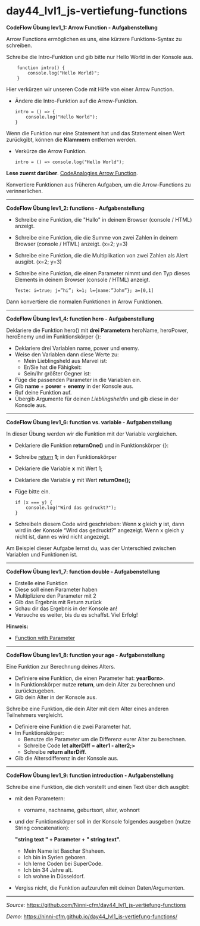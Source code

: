 # day44_lvl1_js-vertiefung-functions

**CodeFlow Übung lev1_1: Arrow Function - Aufgabenstellung**

Arrow Functions ermöglichen es uns, eine kürzere Funktions-Syntax zu schreiben.

Schreibe die Intro-Funktion und gib bitte nur Hello World in der Konsole aus.

        function intro() {
            console.log("Hello World)";
        }

Hier verkürzen wir unseren Code mit Hilfe von einer Arrow Function.

-   Ändere die Intro-Funktion auf die Arrow-Funktion.

        intro = () => {
            console.log("Hello World");
        }

Wenn die Funktion nur eine Statement hat und das Statement einen Wert zurückgibt, können die <b>Klammern</b> entfernen werden.

-   Verkürze die Arrow Funktion.

        intro = () => console.log("Hello World");

<b>Lese zuerst darüber</b>. <a href="https://blog.codeanalogies.com/">CodeAnalogies Arrow Function</a>.

Konvertiere Funktionen aus früheren Aufgaben, um die Arrow-Functions zu verinnerlichen.

---

**CodeFlow Übung lev1_2: functions - Aufgabenstellung**

-   Schreibe eine Funktion, die "Hallo" in deinem Browser (console / HTML) anzeigt.
-   Schreibe eine Funktion, die die Summe von zwei Zahlen in deinem Browser (console / HTML) anzeigt. (x=2; y=3)
-   Schreibe eine Funktion, die die Multiplikation von zwei Zahlen als Alert ausgibt. (x=2; y=3)
-   Schreibe eine Funktion, die einen Parameter nimmt und den Typ dieses Elements in deinem Browser (console / HTML) anzeigt.

        Teste: i=true; j=”hi”; k=1; l={name:”John”}; a=[0,1]

Dann konvertiere die normalen Funktionen in Arrow Funktionen.

---

**CodeFlow Übung lev1_4: function hero - Aufgabenstellung**

Deklariere die Funktion hero() mit <b>drei Parametern</b> heroName, heroPower, heroEnemy und im Funktionskörper {}:

-   Deklariere drei Variablen name, power und enemy.
-   Weise den Variablen dann diese Werte zu:
    -   Mein Lieblingsheld aus Marvel ist:
    -   Er/Sie hat die Fähigkeit:
    -   Sein/Ihr größter Gegner ist:
-   Füge die passenden Parameter in die Variablen ein.
-   Gib <b>name</b> + <b>power</b> + <b>enemy</b> in der Konsole aus.
-   Ruf deine Funktion auf.
-   Übergib Argumente für deine*n Lieblingsheld*in und gib diese in der Konsole aus.

---

**CodeFlow Übung lev1_6: function vs. variable - Aufgabenstellung**

In dieser Übung werden wir die Funktion mit der Variable vergleichen.

-   Deklariere die Funktion <b>returnOne()</b> und in Funktionskörper {}:
-   Schreibe <a href=https://www.w3schools.com/jsref/jsref_return.asp>return</a> <b>1;</b> in den Funktionskörper
-   Deklariere die Variable <b>x</b> mit Wert 1;
-   Deklariere die Variable <b>y</b> mit Wert <b>returnOne();</b>
-   Füge bitte ein.

        if (x === y) {
            console.log("Wird das gedruckt?");
        }

-   SchreibeIn diesem Code wird geschrieben: Wenn <b>x</b> gleich <b>y</b> ist, dann wird in der Konsole “Wird das gedruckt?” angezeigt. Wenn x gleich y nicht ist, dann es wird nicht angezeigt.

Am Beispiel dieser Aufgabe lernst du, was der Unterschied zwischen Variablen und Funktionen ist.

---

**CodeFlow Übung lev1_7: function double - Aufgabenstellung**

-   Erstelle eine Funktion
-   Diese soll einen Parameter haben
-   Multipliziere den Parameter mit 2
-   Gib das Ergebnis mit Return zurück
-   Schau dir das Ergebnis in der Konsole an!
-   Versuche es weiter, bis du es schaffst. Viel Erfolg!

<b>Hinweis:</b>

-   <a href=https://www.w3schools.com/js/js_function_parameters.asp>Function with Parameter</a>

---

**CodeFlow Übung lev1_8: function your age - Aufgabenstellung**

Eine Funktion zur Berechnung deines Alters.

-   Definiere eine Funktion, die einen Parameter hat: <b>yearBorn></b>.
-   In Funktionskörper nutze <b>return</b>, um dein Alter zu berechnen und zurückzugeben.
-   Gib dein Alter in der Konsole aus.

Schreibe eine Funktion, die dein Alter mit dem Alter eines anderen Teilnehmers vergleicht.

-   Definiere eine Funktion die zwei Parameter hat.
-   Im Funktionskörper:
    -   Benutze die Parameter um die Differenz eurer Alter zu berechnen.
    -   Schreibe Code <b>let alterDiff = alter1 - alter2;></b>
    -   Schreibe <b>return alterDiff</b>.
-   Gib die Altersdifferenz in der Konsole aus.

---

**CodeFlow Übung lev1_9: function introduction - Aufgabenstellung**

Schreibe eine Funktion, die dich vorstellt und einen Text über dich ausgibt:

-   mit den Parametern:
    -   vorname, nachname, geburtsort, alter, wohnort
-   und der Funktionskörper soll in der Konsole folgendes ausgeben (nutze String concatenation):

    <b>"string text " + Parameter + " string text".</b>

    -   Mein Name ist Baschar Shaheen.
    -   Ich bin in Syrien geboren.
    -   Ich lerne Coden bei SuperCode.
    -   Ich bin 34 Jahre alt.
    -   Ich wohne in Düsseldorf.

-   Vergiss nicht, die Funktion aufzurufen mit deinen Daten/Argumenten.

---

_Source:_ https://github.com/Ninni-cfm/day44_lvl1_js-vertiefung-functions

_Demo:_ https://ninni-cfm.github.io/day44_lvl1_js-vertiefung-functions/
